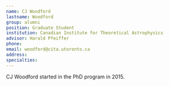 ```yaml
---
name: CJ Woodford
lastname: Woodford
group: alumni
position: Graduate Student
institution: Canadian Institute for Theoretical Astrophysics
advisor: Harald Pfeiffer
phone:
email: woodford@cita.utoronto.ca
address:
specialties:
---
```


CJ Woodford started in the PhD program in 2015.
